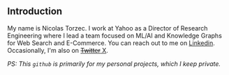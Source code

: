## Introduction

My name is Nicolas Torzec. I work at Yahoo as a Director of Research Engineering where I lead a team focused on ML/AI and Knowledge Graphs for Web Search and E-Commerce. You can reach out to me on [Linkedin](https://www.linkedin.com/in/nicolastorzec/). Occasionally, I'm also on [~~Twitter~~ X](https://x.com/nicolastorzec).

*PS: This `github` is primarily for my personal projects, which I keep private.*
